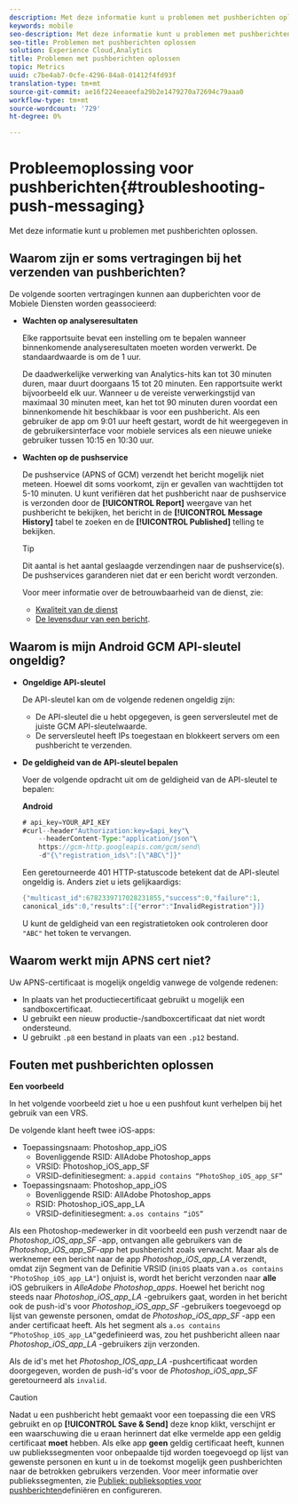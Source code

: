 ```yaml
---
description: Met deze informatie kunt u problemen met pushberichten oplossen.
keywords: mobile
seo-description: Met deze informatie kunt u problemen met pushberichten oplossen.
seo-title: Problemen met pushberichten oplossen
solution: Experience Cloud,Analytics
title: Problemen met pushberichten oplossen
topic: Metrics
uuid: c7be4ab7-0cfe-4296-84a8-01412f4fd93f
translation-type: tm+mt
source-git-commit: ae16f224eeaeefa29b2e1479270a72694c79aaa0
workflow-type: tm+mt
source-wordcount: '729'
ht-degree: 0%

---
```



# Probleemoplossing voor pushberichten{#troubleshooting-push-messaging}

Met deze informatie kunt u problemen met pushberichten oplossen.

## Waarom zijn er soms vertragingen bij het verzenden van pushberichten?

De volgende soorten vertragingen kunnen aan dupberichten voor de Mobiele Diensten worden geassocieerd:

* **Wachten op analyseresultaten**

   Elke rapportsuite bevat een instelling om te bepalen wanneer binnenkomende analyseresultaten moeten worden verwerkt. De standaardwaarde is om de 1 uur.

   De daadwerkelijke verwerking van Analytics-hits kan tot 30 minuten duren, maar duurt doorgaans 15 tot 20 minuten. Een rapportsuite werkt bijvoorbeeld elk uur. Wanneer u de vereiste verwerkingstijd van maximaal 30 minuten meet, kan het tot 90 minuten duren voordat een binnenkomende hit beschikbaar is voor een pushbericht. Als een gebruiker de app om 9:01 uur heeft gestart, wordt de hit weergegeven in de gebruikersinterface voor mobiele services als een nieuwe unieke gebruiker tussen 10:15 en 10:30 uur.

* **Wachten op de pushservice**

   De pushservice (APNS of GCM) verzendt het bericht mogelijk niet meteen. Hoewel dit soms voorkomt, zijn er gevallen van wachttijden tot 5-10 minuten. U kunt verifiëren dat het pushbericht naar de pushservice is verzonden door de **[!UICONTROL Report]** weergave van het pushbericht te bekijken, het bericht in de **[!UICONTROL Message History]** tabel te zoeken en de **[!UICONTROL Published]** telling te bekijken.

   >[!TIP]
   >
   >Dit aantal is het aantal geslaagde verzendingen naar de pushservice(s). De pushservices garanderen niet dat er een bericht wordt verzonden.

   Voor meer informatie over de betrouwbaarheid van de dienst, zie:

   * [Kwaliteit van de dienst](https://developer.apple.com/library/content/documentation/NetworkingInternet/Conceptual/RemoteNotificationsPG/APNSOverview.html#//apple_ref/doc/uid/TP40008194-CH8-SW5l)
   * [De levensduur van een bericht](https://developers.google.com/cloud-messaging/concept-options#lifetime).

## Waarom is mijn Android GCM API-sleutel ongeldig?

* **Ongeldige API-sleutel**

   De API-sleutel kan om de volgende redenen ongeldig zijn:

   * De API-sleutel die u hebt opgegeven, is geen serversleutel met de juiste GCM API-sleutelwaarde.
   * De serversleutel heeft IPs toegestaan en blokkeert servers om een pushbericht te verzenden.

* **De geldigheid van de API-sleutel bepalen**

   Voer de volgende opdracht uit om de geldigheid van de API-sleutel te bepalen:

   **Android**

   ```java
   # api_key=YOUR_API_KEY
   #curl--header"Authorization:key=$api_key"\
       --headerContent-Type:"application/json"\ 
       https://gcm-http.googleapis.com/gcm/send\
       -d"{\"registration_ids\":[\"ABC\"]}"
   ```

   Een geretourneerde 401 HTTP-statuscode betekent dat de API-sleutel ongeldig is. Anders ziet u iets gelijkaardigs:

   ```java
   {"multicast_id":6782339717028231855,"success":0,"failure":1,
   canonical_ids":0,"results":[{"error":"InvalidRegistration"}]}
   ```

   U kunt de geldigheid van een registratietoken ook controleren door `"ABC"` het token te vervangen.

## Waarom werkt mijn APNS cert niet?

Uw APNS-certificaat is mogelijk ongeldig vanwege de volgende redenen:

* In plaats van het productiecertificaat gebruikt u mogelijk een sandboxcertificaat.
* U gebruikt een nieuw productie-/sandboxcertificaat dat niet wordt ondersteund.
* U gebruikt `.p8` een bestand in plaats van een `.p12` bestand.

## Fouten met pushberichten oplossen

**Een voorbeeld**

In het volgende voorbeeld ziet u hoe u een pushfout kunt verhelpen bij het gebruik van een VRS.

De volgende klant heeft twee iOS-apps:

* Toepassingsnaam: Photoshop_app_iOS
   * Bovenliggende RSID: AllAdobe Photoshop_apps
   * VRSID: Photoshop_iOS_app_SF
   * VRSID-definitiesegment: `a.appid contains “PhotoShop_iOS_app_SF”`
* Toepassingsnaam: Photoshop_app_iOS
   * Bovenliggende RSID: AllAdobe Photoshop_apps
   * RSID: Photoshop_iOS_app_LA
   * VRSID-definitiesegment: `a.os contains “iOS”`

Als een Photoshop-medewerker in dit voorbeeld een push verzendt naar de *Photoshop_iOS_app_SF* -app, ontvangen alle gebruikers van de *Photoshop_iOS_app_SF-app* het pushbericht zoals verwacht. Maar als de werknemer een bericht naar de app *Photoshop_iOS_app_LA* verzendt, omdat zijn Segment van de Definitie VRSID (in`iOS` plaats van `a.os contains "PhotoShop_iOS_app_LA"`) onjuist is, wordt het bericht verzonden naar **alle** iOS gebruikers in *AlleAdobe Photoshop_apps*. Hoewel het bericht nog steeds naar *Photoshop_iOS_app_LA* -gebruikers gaat, worden in het bericht ook de push-id&#39;s voor *Photoshop_iOS_app_SF* -gebruikers toegevoegd op lijst van gewenste personen, omdat de *Photoshop_iOS_app_SF* -app een ander certificaat heeft. Als het segment als `a.os contains “PhotoShop_iOS_app_LA”`gedefinieerd was, zou het pushbericht alleen naar *Photoshop_iOS_app_LA* -gebruikers zijn verzonden.

Als de id&#39;s met het *Photoshop_IOS_app_LA* -pushcertificaat worden doorgegeven, worden de push-id&#39;s voor de *Photoshop_iOS_app_SF* geretourneerd als `invalid`.

>[!CAUTION]
>
>Nadat u een pushbericht hebt gemaakt voor een toepassing die een VRS gebruikt en op **[!UICONTROL Save & Send]** deze knop klikt, verschijnt er een waarschuwing die u eraan herinnert dat elke vermelde app een geldig certificaat **moet** hebben. Als elke app **geen** geldig certificaat heeft, kunnen uw publiekssegmenten voor onbepaalde tijd worden toegevoegd op lijst van gewenste personen en kunt u in de toekomst mogelijk geen pushberichten naar de betrokken gebruikers verzenden. Voor meer informatie over publiekssegmenten, zie [Publiek: publieksopties voor pushberichten](/help/using/in-app-messaging/t-create-push-message/c-audience-push-message.md)definiëren en configureren.
